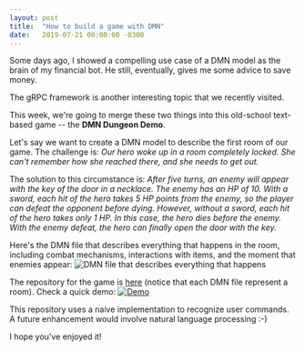 ```yaml
---
layout: post
title:  "How to build a game with DMN"
date:   2019-07-21 00:00:00 -0300
---
```


Some days ago, I showed a compelling use case of a DMN model as the brain of my financial bot. He still, eventually, gives me some advice to save money.
 
The gRPC framework is another interesting topic that we recently visited.
 
This week, we're going to merge these two things into this old-school text-based game -- the **DMN Dungeon Demo**.
 
Let's say we want to create a DMN model to describe the first room of our game. The challenge is: _Our hero woke up in a room completely locked. She can't remember how she reached there, and she needs to get out._

The solution to this circumstance is: _After five turns, an enemy will appear with the key of the door in a necklace. The enemy has an HP of 10.
With a sword, each hit of the hero takes 5 HP points from the enemy, so the player can defeat the opponent before dying.
However, without a sword, each hit of the hero takes only 1 HP. In this case, the hero dies before the enemy.
With the enemy defeat, the hero can finally open the door with the key._

Here's the DMN file that describes everything that happens in the room, including combat mechanisms, interactions with items, and the moment that enemies appear:
![DMN file that describes everything that happens](/assets/dmn-file-ddd.png "DMN file that describes everything that happens")

The repository for the game is [here](https://github.com/karreiro/ddd) (notice that each DMN file represent a room). Check a quick demo:
[![Demo](/assets/ddd-demo.gif "Demo")](/assets/ddd-demo.gif)

This repository uses a naive implementation to recognize user commands. A future enhancement would involve natural language processing :-)

I hope you've enjoyed it!
